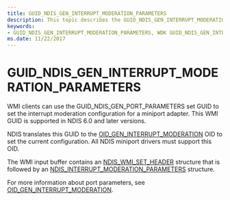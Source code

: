 ```yaml
---
title: GUID_NDIS_GEN_INTERRUPT_MODERATION_PARAMETERS
description: This topic describes the GUID_NDIS_GEN_INTERRUPT_MODERATION_PARAMETERS GUID for the NDIS WMI interface.
keywords:
- GUID_NDIS_GEN_INTERRUPT_MODERATION_PARAMETERS, WDK GUID_NDIS_GEN_INTERRUPT_MODERATION_PARAMETERS network drivers
ms.date: 11/22/2017
---
```


# GUID_NDIS_GEN_INTERRUPT_MODERATION_PARAMETERS

WMI clients can use the GUID_NDIS_GEN_PORT_PARAMETERS set GUID to set the interrupt moderation configuration for a miniport adapter. This WMI GUID is supported in NDIS 6.0 and later versions.

NDIS translates this GUID to the [OID_GEN_INTERRUPT_MODERATION](oid-gen-interrupt-moderation.md) OID to set the current configuration. All NDIS miniport drivers must support this OID.

The WMI input buffer contains an [NDIS_WMI_SET_HEADER](/windows-hardware/drivers/ddi/ntddndis/ns-ntddndis-_ndis_wmi_set_header) structure that is followed by an [NDIS_INTERRUPT_MODERATION_PARAMETERS](/windows-hardware/drivers/ddi/ntddndis/ns-ntddndis-_ndis_interrupt_moderation_parameters) structure.

For more information about port parameters, see [OID_GEN_INTERRUPT_MODERATION](oid-gen-interrupt-moderation.md).
